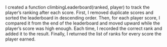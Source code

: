I created a function climbingLeaderboard(ranked, player) to track the player’s ranking after each score. First, I removed duplicate scores and sorted the leaderboard in descending order. Then, for each player score, I compared it from the end of the leaderboard and moved upward while the player’s score was high enough. Each time, I recorded the correct rank and added it to the result. Finally, I returned the list of ranks for every score the player earned.